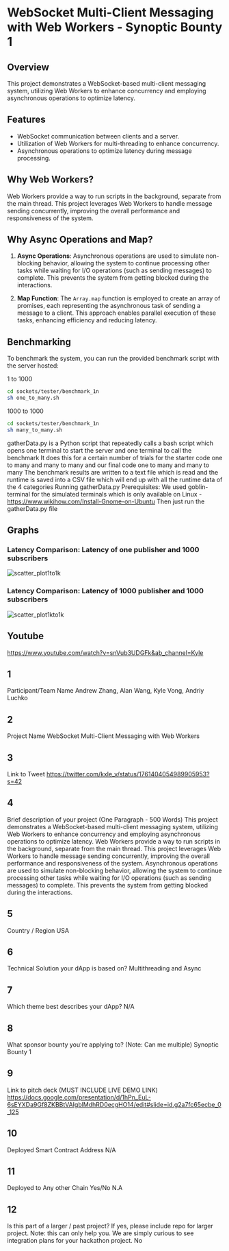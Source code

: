 # WebSocket Multi-Client Messaging with Web Workers - Synoptic Bounty 1

## Overview

This project demonstrates a WebSocket-based multi-client messaging system, utilizing Web Workers to enhance concurrency and employing asynchronous operations to optimize latency.

## Features

- WebSocket communication between clients and a server.
- Utilization of Web Workers for multi-threading to enhance concurrency.
- Asynchronous operations to optimize latency during message processing.

## Why Web Workers?

Web Workers provide a way to run scripts in the background, separate from the main thread. This project leverages Web Workers to handle message sending concurrently, improving the overall performance and responsiveness of the system.

## Why Async Operations and Map?

1. **Async Operations**: Asynchronous operations are used to simulate non-blocking behavior, allowing the system to continue processing other tasks while waiting for I/O operations (such as sending messages) to complete. This prevents the system from getting blocked during the interactions.

2. **Map Function**: The `Array.map` function is employed to create an array of promises, each representing the asynchronous task of sending a message to a client. This approach enables parallel execution of these tasks, enhancing efficiency and reducing latency.

## Benchmarking

To benchmark the system, you can run the provided benchmark script with the server hosted:

1 to 1000 
```bash
cd sockets/tester/benchmark_1n
sh one_to_many.sh
```
1000 to 1000
```bash
cd sockets/tester/benchmark_1n
sh many_to_many.sh
```
gatherData.py is a Python script that repeatedly calls a bash script which opens one terminal to start the server and one terminal to call the benchmark 
It does this for a certain number of trials for the starter code one to many and many to many and our final code one to many and many to many
The benchmark results are written to a text file which is read and the runtime is saved into a CSV file which will end up with all the runtime data of the 4 categories
Running gatherData.py
Prerequisites: We used goblin-terminal for the simulated terminals which is only available on Linux - https://www.wikihow.com/Install-Gnome-on-Ubuntu
Then just run the gatherData.py file


## Graphs
### Latency Comparison: Latency of one publisher and 1000 subscribers
![scatter_plot1to1k](https://github.com/androozhang/thebeepboopers_pbc24/assets/82245268/7355677f-1c44-40cb-a023-e75cc33fdae4)

### Latency Comparison: Latency of 1000 publisher and 1000 subscribers
![scatter_plot1kto1k](https://github.com/androozhang/thebeepboopers_pbc24/assets/82245268/0e057f42-63bf-4525-b36c-478a8005ff6f)

## Youtube
https://www.youtube.com/watch?v=snVub3UDGFk&ab_channel=Kyle

## 1

Participant/Team Name
Andrew Zhang, Alan Wang, Kyle Vong, Andriy Luchko

## 2

Project Name
WebSocket Multi-Client Messaging with Web Workers

## 3

Link to Tweet
https://twitter.com/kxle_v/status/1761404054989905953?s=42

## 4

Brief description of your project (One Paragraph - 500 Words)
This project demonstrates a WebSocket-based multi-client messaging system, utilizing Web Workers to enhance concurrency and employing asynchronous operations to optimize latency. Web Workers provide a way to run scripts in the background, separate from the main thread. This project leverages Web Workers to handle message sending concurrently, improving the overall performance and responsiveness of the system. Asynchronous operations are used to simulate non-blocking behavior, allowing the system to continue processing other tasks while waiting for I/O operations (such as sending messages) to complete. This prevents the system from getting blocked during the interactions.

## 5

Country / Region
USA

## 6

Technical Solution your dApp is based on?
Multithreading and Async

## 7

Which theme best describes your dApp?
N/A

## 8

What sponsor bounty you're applying to? (Note: Can me multiple)
Synoptic Bounty 1

## 9

Link to pitch deck (MUST INCLUDE LIVE DEMO LINK)
https://docs.google.com/presentation/d/1hPn_EuL-6sEYXDa9Gf8ZKBBtVAIgblMdhRD0ecgHO14/edit#slide=id.g2a7fc65ecbe_0_125

## 10

Deployed Smart Contract Address
N/A

## 11

Deployed to Any other Chain Yes/No
N.A

## 12

Is this part of a larger / past project? If yes, please include repo for larger project. Note: this can only help you. We are simply curious to see integration plans for your hackathon project.
No
